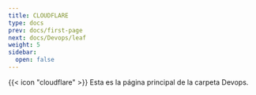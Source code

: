 ```yaml
---
title: CLOUDFLARE
type: docs
prev: docs/first-page
next: docs/Devops/leaf
weight: 5
sidebar:
  open: false
---
```

{{< icon "cloudflare" >}}
Esta es la página principal de la carpeta Devops.
